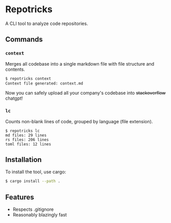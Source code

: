 # Repotricks

A CLI tool to analyze code repositories.

## Commands

### `context`

Merges all codebase into a single markdown file with file structure and contents.

```bash
$ repotricks context
Context file generated: context.md
```

Now you can safely upload all your company's codebase into ~~stackoverflow~~ chatgpt!

### `lc`

Counts non-blank lines of code, grouped by language (file extension).

```
$ repotricks lc
md files: 29 lines
rs files: 206 lines
toml files: 12 lines
```

## Installation

To install the tool, use cargo:

```bash
$ cargo install --path .
```

## Features

- Respects .gitignore
- Reasonably blazingly fast
